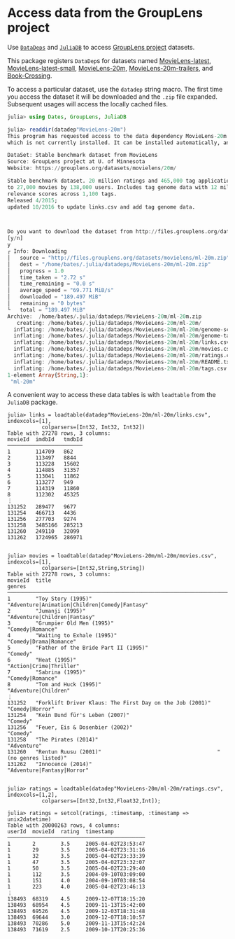# Access data from the GroupLens project

Use [`DataDeps`](https://github.com/oxinabox/DataDeps.jl) and
[`JuliaDB`](https://github.com/JuliaComputing/JuliaDB.jl)
to access [GroupLens project](https://grouplens.org) datasets.

This package registers `DataDep`s for datasets named 
[MovieLens-latest](https://grouplens.org/datasets/movielens/latest/),
[MovieLens-latest-small](https://grouplens.org/datasets/movielens/latest/),
[MovieLens-20m](https://grouplens.org/datasets/movielens/20m/),
[MovieLens-20m-trailers](https://grouplens.org/datasets/movielens/20m-youtube/), and
[Book-Crossing](http://www2.informatik.uni-freiburg.de/~cziegler/BX/).

To access a particular dataset, use the `datadep` string macro.  The first time you
access the dataset it will be downloaded and the `.zip` file expanded.  Subsequent usages will access the locally cached files.
```julia
julia> using Dates, GroupLens, JuliaDB

julia> readdir(datadep"MovieLens-20m")
This program has requested access to the data dependency MovieLens-20m.
which is not currently installed. It can be installed automatically, and you will not see this message again.

DataSet: Stable benchmark dataset from MovieLens
Source: GroupLens project at U. of Minnesota
Website: https://grouplens.org/datasets/movielens/20m/

Stable benchmark dataset. 20 million ratings and 465,000 tag applications applied
to 27,000 movies by 138,000 users. Includes tag genome data with 12 million
relevance scores across 1,100 tags.
Released 4/2015;
updated 10/2016 to update links.csv and add tag genome data.



Do you want to download the dataset from http://files.grouplens.org/datasets/movielens/ml-20m.zip to "/home/bates/.julia/datadeps/MovieLens-20m"?
[y/n]
y
┌ Info: Downloading
│   source = "http://files.grouplens.org/datasets/movielens/ml-20m.zip"
│   dest = "/home/bates/.julia/datadeps/MovieLens-20m/ml-20m.zip"
│   progress = 1.0
│   time_taken = "2.72 s"
│   time_remaining = "0.0 s"
│   average_speed = "69.771 MiB/s"
│   downloaded = "189.497 MiB"
│   remaining = "0 bytes"
└   total = "189.497 MiB"
Archive:  /home/bates/.julia/datadeps/MovieLens-20m/ml-20m.zip
   creating: /home/bates/.julia/datadeps/MovieLens-20m/ml-20m/
  inflating: /home/bates/.julia/datadeps/MovieLens-20m/ml-20m/genome-scores.csv
  inflating: /home/bates/.julia/datadeps/MovieLens-20m/ml-20m/genome-tags.csv
  inflating: /home/bates/.julia/datadeps/MovieLens-20m/ml-20m/links.csv
  inflating: /home/bates/.julia/datadeps/MovieLens-20m/ml-20m/movies.csv
  inflating: /home/bates/.julia/datadeps/MovieLens-20m/ml-20m/ratings.csv
  inflating: /home/bates/.julia/datadeps/MovieLens-20m/ml-20m/README.txt
  inflating: /home/bates/.julia/datadeps/MovieLens-20m/ml-20m/tags.csv
1-element Array{String,1}:
 "ml-20m"
```

A convenient way to access these data tables is with `loadtable` from the `JuliaDB` package.
```
julia> links = loadtable(datadep"MovieLens-20m/ml-20m/links.csv", indexcols=[1],
           colparsers=[Int32, Int32, Int32])
Table with 27278 rows, 3 columns:
movieId  imdbId   tmdbId
────────────────────────
1        114709   862
2        113497   8844
3        113228   15602
4        114885   31357
5        113041   11862
6        113277   949
7        114319   11860
8        112302   45325
⋮
131252   289477   9677
131254   466713   4436
131256   277703   9274
131258   3485166  285213
131260   249110   32099
131262   1724965  286971


julia> movies = loadtable(datadep"MovieLens-20m/ml-20m/movies.csv", indexcols=[1],
           colparsers=[Int32,String,String])
Table with 27278 rows, 3 columns:
movieId  title                                                     genres
────────────────────────────────────────────────────────────────────────────────────────────────────────────────
1        "Toy Story (1995)"                                        "Adventure|Animation|Children|Comedy|Fantasy"
2        "Jumanji (1995)"                                          "Adventure|Children|Fantasy"
3        "Grumpier Old Men (1995)"                                 "Comedy|Romance"
4        "Waiting to Exhale (1995)"                                "Comedy|Drama|Romance"
5        "Father of the Bride Part II (1995)"                      "Comedy"
6        "Heat (1995)"                                             "Action|Crime|Thriller"
7        "Sabrina (1995)"                                          "Comedy|Romance"
8        "Tom and Huck (1995)"                                     "Adventure|Children"
⋮
131252   "Forklift Driver Klaus: The First Day on the Job (2001)"  "Comedy|Horror"
131254   "Kein Bund für's Leben (2007)"                            "Comedy"
131256   "Feuer, Eis & Dosenbier (2002)"                           "Comedy"
131258   "The Pirates (2014)"                                      "Adventure"
131260   "Rentun Ruusu (2001)"                                     "(no genres listed)"
131262   "Innocence (2014)"                                        "Adventure|Fantasy|Horror"


julia> ratings = loadtable(datadep"MovieLens-20m/ml-20m/ratings.csv", indexcols=[1,2],
           colparsers=[Int32,Int32,Float32,Int]);

julia> ratings = setcol(ratings, :timestamp, :timestamp => unix2datetime)
Table with 20000263 rows, 4 columns:
userId  movieId  rating  timestamp
────────────────────────────────────────────
1       2        3.5     2005-04-02T23:53:47
1       29       3.5     2005-04-02T23:31:16
1       32       3.5     2005-04-02T23:33:39
1       47       3.5     2005-04-02T23:32:07
1       50       3.5     2005-04-02T23:29:40
1       112      3.5     2004-09-10T03:09:00
1       151      4.0     2004-09-10T03:08:54
1       223      4.0     2005-04-02T23:46:13
⋮
138493  68319    4.5     2009-12-07T18:15:20
138493  68954    4.5     2009-11-13T15:42:00
138493  69526    4.5     2009-12-03T18:31:48
138493  69644    3.0     2009-12-07T18:10:57
138493  70286    5.0     2009-11-13T15:42:24
138493  71619    2.5     2009-10-17T20:25:36
```


